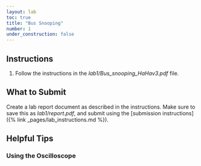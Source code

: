 ```yaml
---
layout: lab
toc: true
title: "Bus Snooping"
number: 1
under_construction: false
---
```


## Instructions

1. Follow the instructions in the *lab1/Bus_snooping_HaHav3.pdf* file.

## What to Submit

Create a lab report document as described in the instructions.  Make sure to save this as *lab1/report.pdf*, and submit using the [submission instructions]({% link _pages/lab_instructions.md %}).

## Helpful Tips

### Using the Oscilloscope
